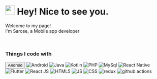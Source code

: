 <h1><img src="https://emojis.slackmojis.com/emojis/images/1531849430/4246/blob-sunglasses.gif?1531849430" width="30"/> Hey! Nice to see you.</h1>


<p>Welcome to my page! </br> I'm Sarose, a Mobile app developer </p> <br/>
<h3>Things I code with</h3>
<p>
  <button class={{background-color: '#4CAF50'}}>Android</button>
  <img alt="Android" src="" />
  <img alt="Java" src="https://img.shields.io/badge/-Webpack-8DD6F9?style=flat-square&logo=webpack&logoColor=white" /> 
  <img alt="Kotlin" src="https://img.shields.io/badge/-Webpack-8DD6F9?style=flat-square&logo=webpack&logoColor=white" /> 
  <img alt="PHP" src="https://img.shields.io/badge/-Webpack-8DD6F9?style=flat-square&logo=webpack&logoColor=white" /> 
  <img alt="MySql" src="https://img.shields.io/badge/-Webpack-8DD6F9?style=flat-square&logo=webpack&logoColor=white" /> 
  <img alt="React Native" src="https://img.shields.io/badge/-Webpack-8DD6F9?style=flat-square&logo=webpack&logoColor=white" /> 
  <img alt="Flutter" src="https://img.shields.io/badge/-Webpack-8DD6F9?style=flat-square&logo=webpack&logoColor=white" /> 
  <img alt="React JS" src="https://img.shields.io/badge/-Webpack-8DD6F9?style=flat-square&logo=webpack&logoColor=white" /> 
  <img alt="HTML5" src="https://img.shields.io/badge/-Webpack-8DD6F9?style=flat-square&logo=webpack&logoColor=white" /> 
  <img alt="JS" src="https://img.shields.io/badge/-Webpack-8DD6F9?style=flat-square&logo=webpack&logoColor=white" /> 
  <img alt="CSS" src="https://img.shields.io/badge/-Webpack-8DD6F9?style=flat-square&logo=webpack&logoColor=white" /> 
    <img alt="redux" src="https://img.shields.io/badge/-Redux-764ABC?style=flat-square&logo=redux&logoColor=white" />
  <img alt="github actions" src="https://img.shields.io/badge/-Github_Actions-2088FF?style=flat-square&logo=github-actions&logoColor=white" />

 </p>
